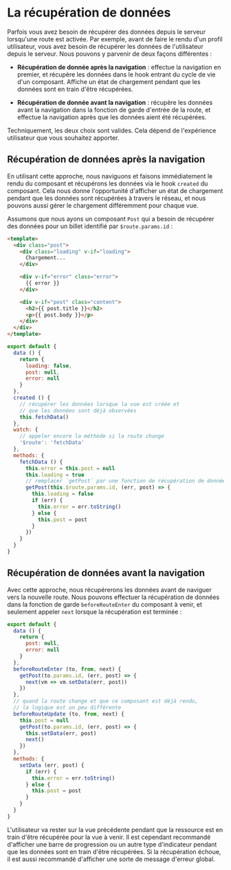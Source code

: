 # La récupération de données

Parfois vous avez besoin de récupérer des données depuis le serveur lorsqu'une route est activée. Par exemple, avant de faire le rendu d'un profil utilisateur, vous avez besoin de récupérer les données de l'utilisateur depuis le serveur. Nous pouvons y parvenir de deux façons différentes :

- **Récupération de donnée après la navigation** : effectue la navigation en premier, et récupère les données dans le hook entrant du cycle de vie d'un composant. Affiche un état de chargement pendant que les données sont en train d'être récupérées.

- **Récupération de donnée avant la navigation** : récupère les données avant la navigation dans la fonction de garde d'entrée de la route, et effectue la navigation après que les données aient été récupérées.

Techniquement, les deux choix sont valides. Cela dépend de l'expérience utilisateur que vous souhaitez apporter.

## Récupération de données après la navigation

En utilisant cette approche, nous naviguons et faisons immédiatement le rendu du composant et récupérons les données via le hook `created` du composant. Cela nous donne l'opportunité d'afficher un état de chargement pendant que les données sont récupérées à travers le réseau, et nous pouvons aussi gérer le chargement différemment pour chaque vue.

Assumons que nous ayons un composant `Post` qui a besoin de récupérer des données pour un billet identifié par `$route.params.id` :

``` html
<template>
  <div class="post">
    <div class="loading" v-if="loading">
      Chargement...
    </div>

    <div v-if="error" class="error">
      {{ error }}
    </div>

    <div v-if="post" class="content">
      <h2>{{ post.title }}</h2>
      <p>{{ post.body }}</p>
    </div>
  </div>
</template>
```

``` js
export default {
  data () {
    return {
      loading: false,
      post: null,
      error: null
    }
  },
  created () {
    // récupérer les données lorsque la vue est créée et 
    // que les données sont déjà observées
    this.fetchData()
  },
  watch: {
    // appeler encore la méthode si la route change
    '$route': 'fetchData'
  },
  methods: {
    fetchData () {
      this.error = this.post = null
      this.loading = true
      // remplacer `getPost` par une fonction de récupération de données
      getPost(this.$route.params.id, (err, post) => {
        this.loading = false
        if (err) {
          this.error = err.toString()
        } else {
          this.post = post
        }
      })
    }
  }
}
```

## Récupération de données avant la navigation

Avec cette approche, nous récupérerons les données avant de naviguer vers la nouvelle route. Nous pouvons effectuer la récupération de données dans la fonction de garde `beforeRouteEnter` du composant à venir, et seulement appeler `next` lorsque la récupération est terminée :

``` js
export default {
  data () {
    return {
      post: null,
      error: null
    }
  },
  beforeRouteEnter (to, from, next) {
    getPost(to.params.id, (err, post) => {
      next(vm => vm.setData(err, post))
    })
  },
  // quand la route change et que ce composant est déjà rendu,
  // la logique est un peu différente
  beforeRouteUpdate (to, from, next) {
    this.post = null
    getPost(to.params.id, (err, post) => {
      this.setData(err, post)
      next()
    })
  },
  methods: {
    setData (err, post) {
      if (err) {
        this.error = err.toString()
      } else {
        this.post = post
      }
    }
  }
}
```

L'utilisateur va rester sur la vue précédente pendant que la ressource est en train d'être récupérée pour la vue à venir. Il est cependant recommandé d'afficher une barre de progression ou un autre type d'indicateur pendant que les données sont en train d'être récupérées. Si la récupération échoue, il est aussi recommandé d'afficher une sorte de message d'erreur global.

